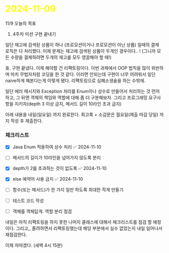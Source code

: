 # <span style="color:yellow">2024-11-09</span>
11/9 오늘의 목표
1. 4주차 미션 구현 끝내기

일단 재고에 검색된 상품이 하나 (프로모션이거나 프로모션이 아닌 상품) 일때의 결제 로직은 다 처리했다.
이제 문제는 재고에 검색된 상품이 두개인 경우이다.. ! (그니까 모든 수량을 결제하려면 두개의 재고를 모두 영끌해야 할 때!)


휴. 구현 끝냈다.
이제 해야할 건 리팩토링이다. 이번 과제에서 OOP 법칙을 많이 위반하며 마치 무법자처럼 코딩을 한 것 같다.
이러면 안되는데 구현이 너무 어려워서 일단 naive하게 해본다는게 이렇게 됐다. 리팩토링으로 심폐소생술을 하는 수밖에.

일단 에러 메시지와 Exception 처리를 Enum이나 상수로 만들어서 처리하는 것 먼저 하고,
그 뒤엔 객체의 책임와 역할에 대해 좀 더 구분해보자.
그리고 프로그래밍 요구사항을 지키자(depth 3 이상 금지, 메서드 길이 10라인 초과 금지)






아래 내용을 내일(일요일) 까지 완료한다.
회고록 + 소감문은 월요일(제출 마감 당일) 까지 작성 후 제출한다.

### 체크리스트
- [x] Java Enum 적용하여 상수 처리 ✅ 2024-11-10
- [ ] 메서드의 길이가 10라인을 넘어가지 않도록 분리
- [x] depth가 2를 초과하는 것이 없도록 ✅ 2024-11-10
- [x] else 예약어 사용 금지 ✅ 2024-11-10
- [ ] 함수(또는 메서드)가 한 가지 일만 하도록 최대한 작게 만들기
- [ ] 테스트 코드 작성
- [ ] 객체를 객체답게. 역할 분리 점검


내일은 아직 리팩토링을 하지 못한 나머지 클래스에 대해서 체크리스트를 점검 할 예정이다.
그리고,, 졸려하면서 리팩토링했는데 해당 부분에서 실수 없었는지 내일 일어나서 재점검한다.


이제 자야겠다. (새벽 4시 15분)